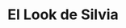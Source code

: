 ---
title: "El Look de Silvia"
url: /sant-andreu-de-la-barca/el-look-de-silvia/
shop: peluquería
---